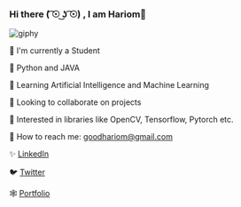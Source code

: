 ### Hi there ( ͡☉ ͜ʖ ͡☉) , I am Hariom👋

![giphy](https://user-images.githubusercontent.com/79778734/153703750-e94095e3-10f6-45b3-9677-8462b0e82b52.gif)



🔭 I'm currently a Student

🤍 Python and JAVA 

🌱 Learning Artificial Intelligence and Machine Learning

👯 Looking to collaborate on projects

🔎 Interested in libraries like OpenCV, Tensorflow, Pytorch etc.

📧 How to reach me: goodhariom@gmail.com

✨ <a href = "https://www.linkedin.com/in/hariom-joshi-5508491a0/"> LinkedIn <a>

🐦 <a href = "https://twitter.com/hari_aumm"> Twitter <a>

🕸️ <a href = "https://hariomjoshi.github.io/portfolioWebsite/"> Portfolio <a>
